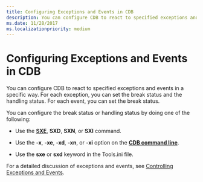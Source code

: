 ```yaml
---
title: Configuring Exceptions and Events in CDB
description: You can configure CDB to react to specified exceptions and events in a specific way. For each exception, you can set the break status and the handling status. 
ms.date: 11/28/2017
ms.localizationpriority: medium
---
```


# Configuring Exceptions and Events in CDB


You can configure CDB to react to specified exceptions and events in a specific way. For each exception, you can set the break status and the handling status. For each event, you can set the break status.

You can configure the break status or handling status by doing one of the following:

-   Use the [**SXE**](sx--sxd--sxe--sxi--sxn--sxr--sx---set-exceptions-.md), **SXD**, **SXN**, or **SXI** command.

-   Use the **-x**, **-xe**, **-xd**, **-xn**, or **-xi** option on the [**CDB command line**](cdb-command-line-options.md).
-   Use the **sxe** or **sxd** keyword in the Tools.ini file.

For a detailed discussion of exceptions and events, see [Controlling Exceptions and Events](controlling-exceptions-and-events.md).

 

 





